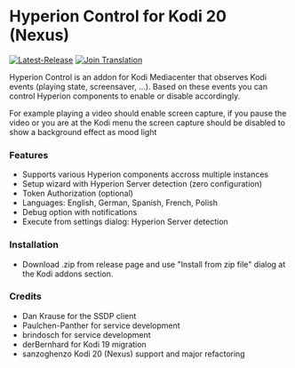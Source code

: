 # Hyperion Control for Kodi 20 (Nexus)

[![Latest-Release](https://img.shields.io/github/v/release/hyperion-project/hyperion.control?include_prereleases)](https://github.com/hyperion-project/hyperion.control/releases)
[![Join Translation](https://img.shields.io/badge/POEditor-translate-green.svg)](https://poeditor.com/join/project?hash=WauIsJeEx4)

Hyperion Control is an addon for Kodi Mediacenter that observes Kodi events (playing state, screensaver, ...). Based on these events you can control Hyperion components to enable or disable accordingly.

For example playing a video should enable screen capture, if you pause the video or you are at the Kodi menu the screen capture should be disabled to show a background effect as mood light

### Features

- Supports various Hyperion components accross multiple instances
- Setup wizard with Hyperion Server detection (zero configuration)
- Token Authorization (optional)
- Languages: English, German, Spanish, French, Polish
- Debug option with notifications
- Execute from settings dialog: Hyperion Server detection

### Installation

- Download .zip from release page and use "Install from zip file" dialog at the Kodi addons section.

### Credits

- Dan Krause for the SSDP client
- Paulchen-Panther for service development
- brindosch for service development
- derBernhard for Kodi 19 migration
- sanzoghenzo Kodi 20 (Nexus) support and major refactoring
